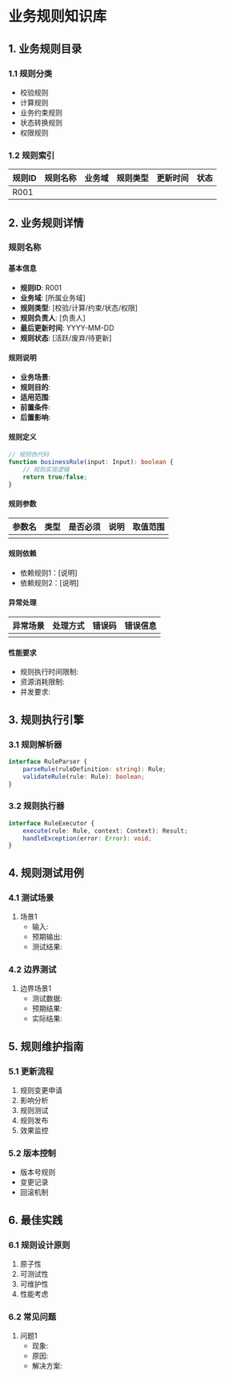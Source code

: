 # 业务规则知识库

## 1. 业务规则目录
### 1.1 规则分类
- 校验规则
- 计算规则
- 业务约束规则
- 状态转换规则
- 权限规则

### 1.2 规则索引
| 规则ID | 规则名称 | 业务域 | 规则类型 | 更新时间 | 状态 |
|--------|----------|--------|-----------|----------|------|
| R001   |          |        |           |          |      |

## 2. 业务规则详情
### 规则名称
#### 基本信息
- **规则ID**: R001
- **业务域**: [所属业务域]
- **规则类型**: [校验/计算/约束/状态/权限]
- **规则负责人**: [负责人]
- **最后更新时间**: YYYY-MM-DD
- **规则状态**: [活跃/废弃/待更新]

#### 规则说明
- **业务场景**:
- **规则目的**:
- **适用范围**:
- **前置条件**:
- **后置影响**:

#### 规则定义
```typescript
// 规则伪代码
function businessRule(input: Input): boolean {
    // 规则实现逻辑
    return true/false;
}
```

#### 规则参数
| 参数名 | 类型 | 是否必须 | 说明 | 取值范围 |
|--------|------|----------|------|----------|
|        |      |          |      |          |

#### 规则依赖
- 依赖规则1：[说明]
- 依赖规则2：[说明]

#### 异常处理
| 异常场景 | 处理方式 | 错误码 | 错误信息 |
|----------|----------|--------|----------|
|          |          |        |          |

#### 性能要求
- 规则执行时间限制:
- 资源消耗限制:
- 并发要求:

## 3. 规则执行引擎
### 3.1 规则解析器
```typescript
interface RuleParser {
    parseRule(ruleDefinition: string): Rule;
    validateRule(rule: Rule): boolean;
}
```

### 3.2 规则执行器
```typescript
interface RuleExecutor {
    execute(rule: Rule, context: Context): Result;
    handleException(error: Error): void;
}
```

## 4. 规则测试用例
### 4.1 测试场景
1. 场景1
   - 输入:
   - 预期输出:
   - 测试结果:

### 4.2 边界测试
1. 边界场景1
   - 测试数据:
   - 预期结果:
   - 实际结果:

## 5. 规则维护指南
### 5.1 更新流程
1. 规则变更申请
2. 影响分析
3. 规则测试
4. 规则发布
5. 效果监控

### 5.2 版本控制
- 版本号规则
- 变更记录
- 回滚机制

## 6. 最佳实践
### 6.1 规则设计原则
1. 原子性
2. 可测试性
3. 可维护性
4. 性能考虑

### 6.2 常见问题
1. 问题1
   - 现象:
   - 原因:
   - 解决方案: 
